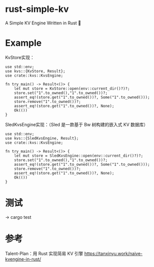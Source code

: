 # rust-simple-kv
A Simple KV Engine Written in Rust 🦀



# Example

KvStore实现：
```
use std::env;
use kvs::{KvStore, Result};
use crate::kvs::KvsEngine;

fn try_main() -> Result<()> {
    let mut store = KvStore::open(env::current_dir()?)?;
    store.set("1".to_owned(),"1".to_owned())?;
    assert_eq!(store.get("1".to_owned())?, Some("1".to_owned()));
    store.remove("1".to_owned())?;
    assert_eq!(store.get("1".to_owned())?, None);
    Ok(())
}
```
SledKvsEngine实现：（Sled 是一款基于 Bw 树构建的嵌入式 KV 数据库）
```
use std::env;
use kvs::{SledKvsEngine, Result};
use crate::kvs::KvsEngine;

fn try_main() -> Result<()> {
    let mut store = SledKvsEngine::open(env::current_dir()?)?;
    store.set("1".to_owned(),"1".to_owned())?;
    assert_eq!(store.get("1".to_owned())?, Some("1".to_owned()));
    store.remove("1".to_owned())?;
    assert_eq!(store.get("1".to_owned())?, None);
    Ok(())
}
```

# 测试
-> cargo test

# 参考
Talent-Plan：用 Rust 实现简易 KV 引擎 
https://tanxinyu.work/naive-kvengine-in-rust/
